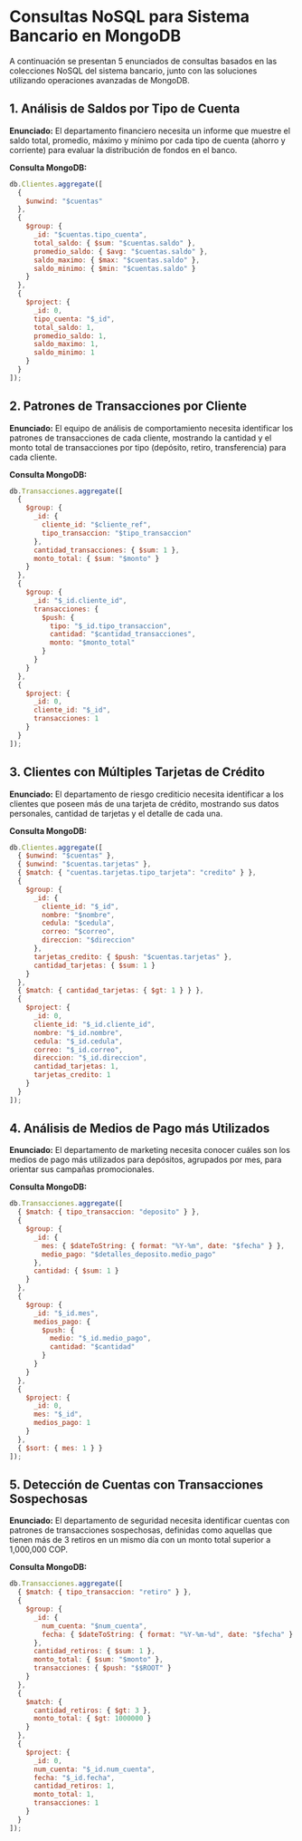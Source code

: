# Consultas NoSQL para Sistema Bancario en MongoDB

A continuación se presentan 5 enunciados de consultas basados en las colecciones NoSQL del sistema bancario, junto con las soluciones utilizando operaciones avanzadas de MongoDB.

## 1. Análisis de Saldos por Tipo de Cuenta

**Enunciado:** El departamento financiero necesita un informe que muestre el saldo total, promedio, máximo y mínimo por cada tipo de cuenta (ahorro y corriente) para evaluar la distribución de fondos en el banco.

**Consulta MongoDB:**
```javascript
db.Clientes.aggregate([
  { 
    $unwind: "$cuentas" 
  },
  {
    $group: {
      _id: "$cuentas.tipo_cuenta",
      total_saldo: { $sum: "$cuentas.saldo" },
      promedio_saldo: { $avg: "$cuentas.saldo" },
      saldo_maximo: { $max: "$cuentas.saldo" },
      saldo_minimo: { $min: "$cuentas.saldo" }
    }
  },
  {
    $project: {
      _id: 0,
      tipo_cuenta: "$_id",
      total_saldo: 1,
      promedio_saldo: 1,
      saldo_maximo: 1,
      saldo_minimo: 1
    }
  }
]);


```

## 2. Patrones de Transacciones por Cliente

**Enunciado:** El equipo de análisis de comportamiento necesita identificar los patrones de transacciones de cada cliente, mostrando la cantidad y el monto total de transacciones por tipo (depósito, retiro, transferencia) para cada cliente.

**Consulta MongoDB:**
```javascript
db.Transacciones.aggregate([
  {
    $group: {
      _id: {
        cliente_id: "$cliente_ref",
        tipo_transaccion: "$tipo_transaccion"
      },
      cantidad_transacciones: { $sum: 1 },
      monto_total: { $sum: "$monto" }
    }
  },
  {
    $group: {
      _id: "$_id.cliente_id",
      transacciones: {
        $push: {
          tipo: "$_id.tipo_transaccion",
          cantidad: "$cantidad_transacciones",
          monto: "$monto_total"
        }
      }
    }
  },
  {
    $project: {
      _id: 0,
      cliente_id: "$_id",
      transacciones: 1
    }
  }
]);
```

## 3. Clientes con Múltiples Tarjetas de Crédito

**Enunciado:** El departamento de riesgo crediticio necesita identificar a los clientes que poseen más de una tarjeta de crédito, mostrando sus datos personales, cantidad de tarjetas y el detalle de cada una.

**Consulta MongoDB:**
```javascript
db.Clientes.aggregate([
  { $unwind: "$cuentas" },
  { $unwind: "$cuentas.tarjetas" },
  { $match: { "cuentas.tarjetas.tipo_tarjeta": "credito" } },
  {
    $group: {
      _id: {
        cliente_id: "$_id",
        nombre: "$nombre",
        cedula: "$cedula",
        correo: "$correo",
        direccion: "$direccion"
      },
      tarjetas_credito: { $push: "$cuentas.tarjetas" },
      cantidad_tarjetas: { $sum: 1 }
    }
  },
  { $match: { cantidad_tarjetas: { $gt: 1 } } },
  {
    $project: {
      _id: 0,
      cliente_id: "$_id.cliente_id",
      nombre: "$_id.nombre",
      cedula: "$_id.cedula",
      correo: "$_id.correo",
      direccion: "$_id.direccion",
      cantidad_tarjetas: 1,
      tarjetas_credito: 1
    }
  }
]);
```

## 4. Análisis de Medios de Pago más Utilizados

**Enunciado:** El departamento de marketing necesita conocer cuáles son los medios de pago más utilizados para depósitos, agrupados por mes, para orientar sus campañas promocionales.

**Consulta MongoDB:**
```javascript
db.Transacciones.aggregate([
  { $match: { tipo_transaccion: "deposito" } },
  {
    $group: {
      _id: {
        mes: { $dateToString: { format: "%Y-%m", date: "$fecha" } },
        medio_pago: "$detalles_deposito.medio_pago"
      },
      cantidad: { $sum: 1 }
    }
  },
  {
    $group: {
      _id: "$_id.mes",
      medios_pago: {
        $push: {
          medio: "$_id.medio_pago",
          cantidad: "$cantidad"
        }
      }
    }
  },
  {
    $project: {
      _id: 0,
      mes: "$_id",
      medios_pago: 1
    }
  },
  { $sort: { mes: 1 } }
]);
```

## 5. Detección de Cuentas con Transacciones Sospechosas

**Enunciado:** El departamento de seguridad necesita identificar cuentas con patrones de transacciones sospechosas, definidas como aquellas que tienen más de 3 retiros en un mismo día con un monto total superior a 1,000,000 COP.

**Consulta MongoDB:**
```javascript
db.Transacciones.aggregate([
  { $match: { tipo_transaccion: "retiro" } },
  {
    $group: {
      _id: {
        num_cuenta: "$num_cuenta",
        fecha: { $dateToString: { format: "%Y-%m-%d", date: "$fecha" } }
      },
      cantidad_retiros: { $sum: 1 },
      monto_total: { $sum: "$monto" },
      transacciones: { $push: "$$ROOT" }
    }
  },
  {
    $match: {
      cantidad_retiros: { $gt: 3 },
      monto_total: { $gt: 1000000 }
    }
  },
  {
    $project: {
      _id: 0,
      num_cuenta: "$_id.num_cuenta",
      fecha: "$_id.fecha",
      cantidad_retiros: 1,
      monto_total: 1,
      transacciones: 1
    }
  }
]);
```